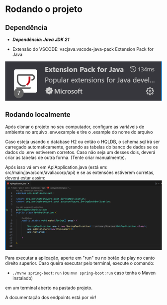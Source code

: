 # Rodando o projeto

## Dependência

- ___Dependência: Java JDK 21___

- Extensão do VSCODE: vscjava.vscode-java-pack
Extension Pack for Java

![extension](public/picture-1.png)

## Rodando localmente

Após clonar o projeto no seu computador, configure as variáveis de ambiente no arquivo .env.example e tire o .example do nome do arquivo

Caso esteja usando o database H2 ou então o HQLDB, o schema.sql irá ser carregado automaticamente, gerando as tabelas do banco de dados se
os dados do .env estiverem corretos. Caso não seja um desses dois, deverá criar as tabelas de outra forma. (Tente criar manualmente).

Após isso vá em em ApiApplication.java (está em: src/main/java/com/avaliacorp/api)
e se as extensões estiverem corretas, deverá estar assim:
![ApiApplication](public/picture-2.png)

Para executar a aplicação, aperte em "run" ou no botão de play no canto direito superior.
Caso queira executar pelo terminal, execute o comando:

- `./mvnw spring-boot:run` (ou `mvn spring-boot:run` caso tenha o Maven instalado)

em um terminal aberto na pastado projeto.

A documentação dos endpoints está por vir!
